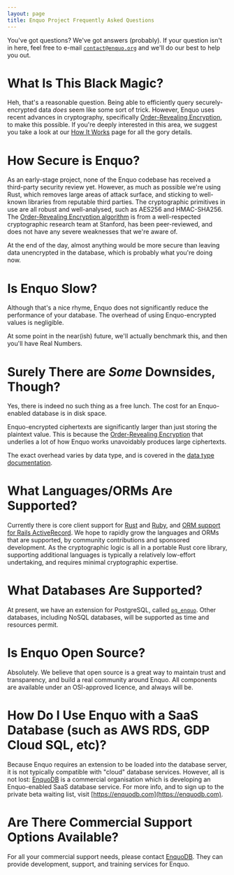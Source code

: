 ```yaml
---
layout: page
title: Enquo Project Frequently Asked Questions
---
```

You've got questions?
We've got answers (probably).
If your question isn't in here, feel free to e-mail [`contact@enquo.org`](mailto:contact@enquo.org) and we'll do our best to help you out.


# What Is This Black Magic?

Heh, that's a reasonable question.
Being able to efficiently query securely-encrypted data *does* seem like some sort of trick.
However, Enquo uses recent advances in cryptography, specifically [Order-Revealing Encryption](https://crypto.stanford.edu/ore/), to make this possible.
If you're deeply interested in this area, we suggest you take a look at our [How It Works](/how-it-works) page for all the gory details.


# How Secure is Enquo?

As an early-stage project, none of the Enquo codebase has received a third-party security review yet.
However, as much as possible we're using Rust, which removes large areas of attack surface, and sticking to well-known libraries from reputable third parties.
The cryptographic primitives in use are all robust and well-analysed, such as AES256 and HMAC-SHA256.
The [Order-Revealing Encryption algorithm](/how-it-works) is from a well-respected cryptographic research team at Stanford, has been peer-reviewed, and does not have any severe weaknesses that we're aware of.

At the end of the day, almost anything would be more secure than leaving data unencrypted in the database, which is probably what you're doing now.


# Is Enquo Slow?

Although that's a nice rhyme, Enquo does not significantly reduce the performance of your database.
The overhead of using Enquo-encrypted values is negligible.

At some point in the near(ish) future, we'll actually benchmark this, and then you'll have Real Numbers.


# Surely There are *Some* Downsides, Though?

Yes, there is indeed no such thing as a free lunch.
The cost for an Enquo-enabled database is in disk space.

Enquo-encrypted ciphertexts are significantly larger than just storing the plaintext value.
This is because the [Order-Revealing Encryption](/how-it-works) that underlies a lot of how Enquo works unavoidably produces large ciphertexts.

The exact overhead varies by data type, and is covered in the [data type documentation](https://github.com/enquo/pg_enquo/tree/main/doc/data_types).


# What Languages/ORMs Are Supported?

Currently there is core client support for [Rust](https://github.com/enquo/enquo-core/tree/rust) and [Ruby](https://github.com/enquo/enquo-core/tree/ruby), and [ORM support for Rails ActiveRecord](https://github.com/enquo/active_enquo).
We hope to rapidly grow the languages and ORMs that are supported, by community contributions and sponsored development.
As the cryptographic logic is all in a portable Rust core library, supporting additional languages is typically a relatively low-effort undertaking, and requires minimal cryptographic expertise.


# What Databases Are Supported?

At present, we have an extension for PostgreSQL, called [`pg_enquo`](https://github.com/enquo/pg_enquo).
Other databases, including NoSQL databases, will be supported as time and resources permit.


# Is Enquo Open Source?

Absolutely.
We believe that open source is a great way to maintain trust and transparency, and build a real community around Enquo.
All components are available under an OSI-approved licence, and always will be.


# How Do I Use Enquo with a SaaS Database (such as AWS RDS, GDP Cloud SQL, etc)?

Because Enquo requires an extension to be loaded into the database server, it is not typically compatible with "cloud" database services.
However, all is not lost: [EnquoDB](https://enquodb.com) is a commercial organisation which is developing an Enquo-enabled SaaS database service.
For more info, and to sign up to the private beta waiting list, visit [https://enquodb.com](https://enquodb.com).


# Are There Commercial Support Options Available?

For all your commercial support needs, please contact [EnquoDB](https://enquodb.com).
They can provide development, support, and training services for Enquo.
